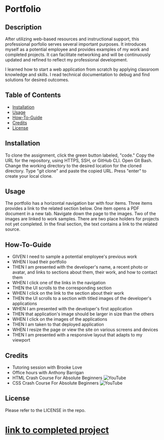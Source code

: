 # Portfolio

## Description
After utilizing web-based resources and instructional support, this professional porfolio serves several important purposes. It introduces myself as a potential employee and provides examples of my work and completed projects. It can facilitate networking and will be continuously updated and refined to reflect my professional development.

I learned how to start a web application from scratch by applying classroom knowledge and skills. I read technical documentation to debug and find solutions for desired outcomes.

## Table of Contents 

- [Installation](#installation)
- [Usage](#usage)
- [How-To-Guide](#how-to-guide)
- [Credits](#credits)
- [License](#license)

## Installation

To clone the assignment, click the green button labeled, "code." Copy the URL for the repository, using HTTPS, SSH, or GitHub CLI. Open Git Bash. Change the working directory to the desired location for the cloned directory. Type "git clone" and paste the copied URL. Press "enter" to create your local clone.

## Usage

The portfolio has a horizontal navigation bar with four items. Three items provides a link to the related section below. One item opens a PDF document in a new tab. Navigate down the page to the images. Two of the images are linked to work samples. There are two place holders for projects not yet completed. In the final section, the text contains a link to the related source. 

## How-To-Guide
<ul>    
    <li>GIVEN I need to sample a potential employee's previous work</li>
    <li>WHEN I load their portfolio</li>
    <li>THEN I am presented with the developer's name, a recent photo or avatar, and links to sections about them, their work, and how to contact them</li>
    <li>WHEN I click one of the links in the navigation</li>
    <li>THEN the UI scrolls to the corresponding section</li>
    <li>WHEN I click on the link to the section about their work</li>
    <li>THEN the UI scrolls to a section with titled images of the developer's applications</li>
    <li>WHEN I am presented with the developer's first application</li>
    <li>THEN that application's image should be larger in size than the others</li>
    <li>WHEN I click on the images of the applications</li>
    <li>THEN I am taken to that deployed application</li>
    <li>WHEN I resize the page or view the site on various screens and devices</li>
    <li>THEN I am presented with a responsive layout that adapts to my viewport</li>
</ul>

## Credits
<ul>
    <li>Tutoring session with Brooke Love</li>
    <li>Office hours with Anthony Barrigan</li>
    <li>HTML Crash Course For Absolute Beginners <img src="./assets/images/HTML Crash Course.png" alt=YouTube video screenshot></li>
    <li>CSS Crash Course For Absolute Beginners <img src="./assets/images/CSS Crash Course.png" alt=YouTube video screenshot></li>
</ul>

## License

Please refer to the LICENSE in the repo.

# [link to completed project](________________)